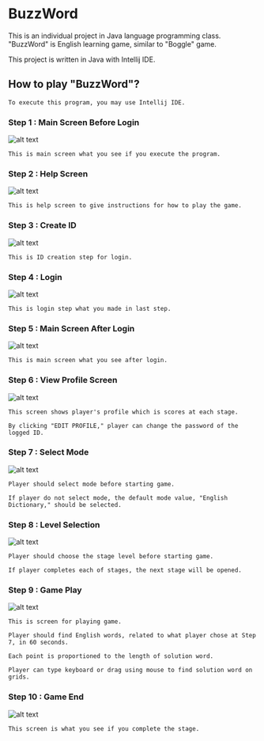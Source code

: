 # BuzzWord
This is an individual project in Java language programming class.
"BuzzWord" is English learning game, similar to "Boggle" game.

This project is written in Java with Intellij IDE.
## How to play "BuzzWord"?
```
To execute this program, you may use Intellij IDE.
```
### Step 1 : Main Screen Before Login
![alt text](doc/Images/1.main.PNG "Main before login")
```
This is main screen what you see if you execute the program.
```
### Step 2 : Help Screen
![alt text](doc/Images/2.help.PNG "Help screen")
```
This is help screen to give instructions for how to play the game.
```
### Step 3 : Create ID
![alt text](doc/Images/3.create_ID.PNG "Create ID")
```
This is ID creation step for login.
```
### Step 4 : Login
![alt text](doc/Images/4.login.PNG "Login")
```
This is login step what you made in last step.
```
### Step 5 : Main Screen After Login
![alt text](doc/Images/5.main_login.PNG "Main after login")
```
This is main screen what you see after login.
```
### Step 6 : View Profile Screen
![alt text](doc/Images/6.view_profile.PNG "View profile")
```
This screen shows player's profile which is scores at each stage.

By clicking "EDIT PROFILE," player can change the password of the logged ID.
```
### Step 7 : Select Mode
![alt text](doc/Images/7.select_mode.PNG "Mode selection")
```
Player should select mode before starting game.

If player do not select mode, the default mode value, "English Dictionary," should be selected.
```
### Step 8 : Level Selection
![alt text](doc/Images/8.select_level.PNG "Level selection")
```
Player should choose the stage level before starting game.

If player completes each of stages, the next stage will be opened.
```
### Step 9 : Game Play
![alt text](doc/Images/9.play.PNG "Game play")
```
This is screen for playing game.

Player should find English words, related to what player chose at Step 7, in 60 seconds.

Each point is proportioned to the length of solution word.

Player can type keyboard or drag using mouse to find solution word on grids.
```
### Step 10 : Game End
![alt text](doc/Images/10.game_end.PNG "Game Success")
```
This screen is what you see if you complete the stage.
```
